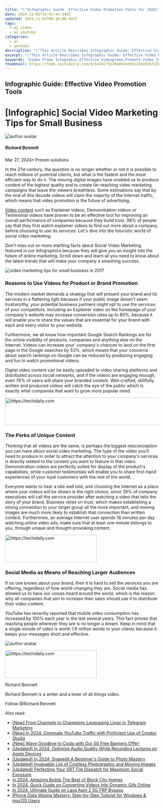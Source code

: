```yaml
---
title: "\"Infographic Guide  Effective Video Promotion Tools for 2024\""
date: 2024-11-01T14:41:44.540Z
updated: 2024-11-05T06:16:00.497Z
tags:
  - ai video
  - ai youtube
categories:
  - ai
  - youtube
description: "\"This Article Describes Infographic Guide: Effective Video Promotion Tools for 2024\""
excerpt: "\"This Article Describes Infographic Guide: Effective Video Promotion Tools for 2024\""
keywords: "Video Promo Infogrphic,Effective Videopromo,Promote Video Infos,Infogrphic Guide Video,Video Tech Tips,InfoGraphic Tools,Promotion Visual Aids"
thumbnail: https://thmb.techidaily.com/6cb4391f5b78a0bded981255e816f25b4a4f4175f4c2d7396281a9558ff75db1.jpg
---
```


## Infographic Guide: Effective Video Promotion Tools

# \[Infographic\] Social Video Marketing Tips for Small Business

![author avatar](https://images.wondershare.com/filmora/article-images/richard-bennett.jpg)

##### Richard Bennett

 Mar 27, 2024• Proven solutions

In the 21st century, the question is no longer whether or not it is possible to reach millions of potential clients, but what is the fastest and the most efficient way to do it. The moving digital images have enabled us to produce content of the highest quality and to create far-reaching video marketing campaigns that leave the viewers breathless. Some estimations say that by the end of this decade videos will claim the majority of the Internet traffic, which means that video promotion is the future of advertising.

[Video content](https://www.pointvisible.com/blog/video-marketing/) such as Explainer videos, Demonstration videos or Testimonial videos have proven to be an effective tool for improving an overall performance of companies because they build trust. 98% of people say that they first watch explainer videos to find out more about a company, before choosing to use its services. Let's dive into the futuristic world of social video marketing.

Don't miss out on more startling facts about Social Video Marketing featured in our Infographics because they will give you an insight into the future of online marketing. Scroll down and learn all you need to know about the latest trends that will make your company a smashing success.

![video marketing tips for small business in 2017](https://images.wondershare.com/filmora/article-images/video-marketing-tips-for-small-business-in-2017.jpg)

### Reasons to Use Videos for Product or Brand Promotion

The modern market demands a strategy that will present your brand and its services in a flattering light because if your public image doesn't seem trustworthy, your potential business partners might opt to use the services of your competitors. Including an Explainer video on the homepage of your company's website may increase conversion rates up to 80%, because it will enable you to share the values that are essential for your brand with each and every visitor to your website.

Furthermore, we all know how important Google Search Rankings are for the online visibility of products, companies and anything else on the Internet. Videos can increase your' company's chances to land on the first page in the Google searches by 53%, which means that your concerns about search rankings on Google can be reduced by producing engaging and fun to watch promotional videos.

Digital video content can be easily uploaded to video sharing platforms and distributed across social networks, and if the videos are engaging enough, even 76% of users will share your branded content. Well-crafted, skillfully written and produced videos will catch the eye of the public which is exactly what companies that want to grow more popular need.

<!-- affiliate ads begin -->
<a href="https://review-au.sjv.io/c/5597632/2135315/14409" target="_top" id="2135315">
  <img src="//a.impactradius-go.com/display-ad/14409-2135315" border="0" alt="https://techidaily.com" width="728" height="90"/>
</a>
<img height="0" width="0" src="https://review-au.sjv.io/i/5597632/2135315/14409" style="position:absolute;visibility:hidden;" border="0" />
<!-- affiliate ads end -->

### The Perks of Unique Content

Thinking that all videos are the same, is perhaps the biggest misconception you can have about social video marketing. The type of the video you'll need to produce in order to attract the attention to your company's services is directly related to the content you want to feature in that video. Demonstration videos are perfectly suited for display of the product's capabilities, while customer testimonials will enable you to share first-hand experiences of your loyal customers with the rest of the world.

Everyone wants to hear a tale well told, and choosing the Internet as a place where your videos will be shown is the right choice, since 39% of company executives will call the service provider after watching a video that tells the story of your brand. Business relies on trust, which makes establishing a strong connection to your target group all the more important, and moving images are much more likely to establish that connection than written content. Furthermore, an average Internet user spends 16 minutes per day watching online video ads, make sure that at least one minute belongs to you, through unique and thought-provoking content.

<!-- affiliate ads begin -->
<a href="https://aligracehair.sjv.io/c/5597632/1975816/19272" target="_top" id="1975816">
  <img src="//a.impactradius-go.com/display-ad/19272-1975816" border="0" alt="https://techidaily.com" width="300" height="90"/>
</a>
<img height="0" width="0" src="https://aligracehair.sjv.io/i/5597632/1975816/19272" style="position:absolute;visibility:hidden;" border="0" />
<!-- affiliate ads end -->

### Social Media as Means of Reaching Larger Audiences

If no one knows about your brand, then it is hard to sell the services you are offering, regardless of how world-changing they are. Social media has allowed us to have our voices heard around the world, which is the reason why all companies that aim to increase their sales should use it to distribute their video content.

YouTube has recently reported that mobile video consumption has increased by 100% each year in the last several years. This fact proves that reaching people wherever they are is no longer a dream. Keep in mind that a single minute of video is worth 1.8 million words to your clients because it keeps your messages short and effective.

![author avatar](https://images.wondershare.com/filmora/article-images/richard-bennett.jpg)

<!-- affiliate ads begin -->
<a href="https://aidotcom.pxf.io/c/5597632/2129042/19576" target="_top" id="2129042">
  <img src="//a.impactradius-go.com/display-ad/19576-2129042" border="0" alt="https://techidaily.com" width="300" height="90"/>
</a>
<img height="0" width="0" src="https://aidotcom.pxf.io/i/5597632/2129042/19576" style="position:absolute;visibility:hidden;" border="0" />
<!-- affiliate ads end -->

Richard Bennett

Richard Bennett is a writer and a lover of all things video.

Follow @Richard Bennett

<ins class="adsbygoogle"
     style="display:block"
     data-ad-format="autorelaxed"
     data-ad-client="ca-pub-7571918770474297"
     data-ad-slot="1223367746"></ins>

<ins class="adsbygoogle"
     style="display:block"
     data-ad-client="ca-pub-7571918770474297"
     data-ad-slot="8358498916"
     data-ad-format="auto"
     data-full-width-responsive="true"></ins>

<span class="atpl-alsoreadstyle">Also read:</span>
<div><ul>
<li><a href="https://fox-blue.techidaily.com/new-from-channels-to-champions-leveraging-lingo-in-telegram-marketing/"><u>[New] From Channels to Champions Leveraging Lingo in Telegram Marketing</u></a></li>
<li><a href="https://youtube-webster.techidaily.com/n-2024-dominate-youtube-traffic-with-proficient-use-of-creator-studio/"><u>[New] In 2024, Dominate YouTube Traffic with Proficient Use of Creator Studio</u></a></li>
<li><a href="https://youtube-webster.techidaily.com/71317791-new-wave-goodbye-to-costs-with-our-50-free-banners-offer/"><u>[New] Wave Goodbye to Costs with Our 50 Free Banners Offer!</u></a></li>
<li><a href="https://video-capture.techidaily.com/updated-in-2024-optimize-audio-quality-while-recording-lectures-on-apple-devices/"><u>[Updated] In 2024, Optimize Audio Quality While Recording Lectures on Apple Devices</u></a></li>
<li><a href="https://fox-glue.techidaily.com/updated-in-2024-snapedit-a-beginners-guide-to-photo-mastery/"><u>[Updated] In 2024, Snapedit A Beginner's Guide to Photo Mastery</u></a></li>
<li><a href="https://youtube-webster.techidaily.com/ed-invaluable-list-of-costless-photographic-and-moving-images/"><u>[Updated] Invaluable List of Costless Photographic and Moving Images</u></a></li>
<li><a href="https://extra-skills.techidaily.com/updated-perfecting-your-srt-file-dispatch-for-maximum-social-exposure/"><u>[Updated] Perfecting Your SRT File Dispatch for Maximum Social Exposure</u></a></li>
<li><a href="https://screen-mirroring-recording.techidaily.com/in-2024-amazing-builds-the-best-of-block-city-homes/"><u>In 2024, Amazing Builds The Best of Block City Homes</u></a></li>
<li><a href="https://youtube-webster.techidaily.com/24-quick-guide-on-converting-videos-into-dynamic-gifs-online/"><u>In 2024, Quick Guide on Converting Videos Into Dynamic Gifs Online</u></a></li>
<li><a href="https://android-frp.techidaily.com/in-2024-ultimate-guide-on-lava-agni-2-5g-frp-bypass-by-drfone-android/"><u>In 2024, Ultimate Guide on Lava Agni 2 5G FRP Bypass</u></a></li>
<li><a href="https://data-safeguard.techidaily.com/iphone-data-wiping-mastery-step-by-step-tutorial-for-windows-and-macos-users/"><u>IPhone Data Wiping Mastery: Step-by-Step Tutorial for Windows & macOS Users</u></a></li>
</ul></div>

